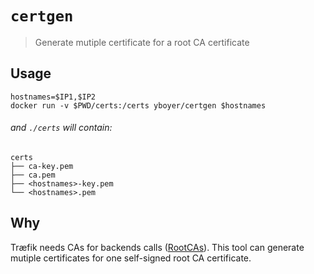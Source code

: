 # `certgen`
> Generate mutiple certificate for a root CA certificate


## Usage
```shell
hostnames=$IP1,$IP2
docker run -v $PWD/certs:/certs yboyer/certgen $hostnames
```
###### and `./certs` will contain:
```
certs
├── ca-key.pem
├── ca.pem
├── <hostnames>-key.pem
└── <hostnames>.pem
```


## Why
Træfik needs CAs for backends calls ([RootCAs](https://github.com/containous/traefik/blob/2cb4acd6cced7344b435f5dcf548f988bec9d597/docs/configuration/commons.md)).
This tool can generate mutiple certificates for one self-signed root CA certificate.
